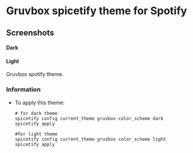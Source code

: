 # Gruvbox spicetify theme for Spotify

## Screenshots

#### Dark

#### Light

Gruvbox spotify theme.

### Information

- To apply this theme:

  ```shell
  # for dark theme
  spicetify config current_theme gruvbox color_scheme dark
  spicetify apply

  #for light theme
  spicetify config current_theme gruvbox color_scheme light
  spicetify apply

  ```
